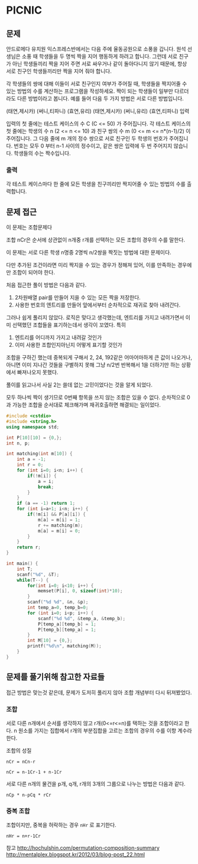 # PICNIC
## 문제

안드로메다 유치원 익스프레스반에서는 다음 주에 율동공원으로 소풍을 갑니다. 원석 선생님은 소풍 때 학생들을 두 명씩 짝을 지어 행동하게 하려고 합니다. 그런데 서로 친구가 아닌 학생들끼리 짝을 지어 주면 서로 싸우거나 같이 돌아다니지 않기 때문에, 항상 서로 친구인 학생들끼리만 짝을 지어 줘야 합니다.

각 학생들의 쌍에 대해 이들이 서로 친구인지 여부가 주어질 때, 학생들을 짝지어줄 수 있는 방법의 수를 계산하는 프로그램을 작성하세요. 짝이 되는 학생들이 일부만 다르더라도 다른 방법이라고 봅니다. 예를 들어 다음 두 가지 방법은 서로 다른 방법입니다.

(태연,제시카) (써니,티파니) (효연,유리)
(태연,제시카) (써니,유리) (효연,티파니)
입력

입력의 첫 줄에는 테스트 케이스의 수 C (C <= 50) 가 주어집니다. 각 테스트 케이스의 첫 줄에는 학생의 수 n (2 <= n <= 10) 과 친구 쌍의 수 m (0 <= m <= n*(n-1)/2) 이 주어집니다. 그 다음 줄에 m 개의 정수 쌍으로 서로 친구인 두 학생의 번호가 주어집니다. 번호는 모두 0 부터 n-1 사이의 정수이고, 같은 쌍은 입력에 두 번 주어지지 않습니다. 학생들의 수는 짝수입니다.

### 출력

각 테스트 케이스마다 한 줄에 모든 학생을 친구끼리만 짝지어줄 수 있는 방법의 수를 출력합니다.

## 문제 접근

이 문제는 조합문제다

조합 nCr은 순서에 상관없이 n개중 r개를 선택하는 모든 조합의 경우의 수를 말한다.

이 문제는 서로 다른 학생 n명중 2명씩 n/2쌍을 짝짓는 방법에 대한 문제이다.

다만 추가된 조건이라면 미리 짝지을 수 있는 경우가 정해져 있어, 이를 만족하는 경우에만 조합이 되어야 한다.

처음 접근한 풀이 방법은 다음과 같다.

1. 2차원배열 pair를 만들어 지을 수 있는 모든 짝을 저장한다.
2. 사용한 번호의 엔트리를 만들어 앞에서부터 순차적으로 재귀로 찾아 내려간다.

그러나 쉽게 풀리지 않았다. 로직은 맞다고 생각했는데, 엔트리를 가지고 내려가면서 이미 선택했던 조합들을 표기하는데서 생각이 꼬였다.
특히
1. 엔트리를 어디까지 가지고 내려갈 것인가
2. 이미 사용한 조합인지아닌지 어떻게 표기할 것인가

조합을 구하긴 했는데 중복되게 구해서 2, 24, 192같은 어마어마하게 큰 값이 나오거나, 아니면 이미 지나간 것들을 구별하지 못해 그냥 n/2번 반복해서 1을 더하기만 하는 상황에서 빠져나오지 못했다.

풀이를 읽고나서 사실 2는 쓸데 없는 고민이었다는 것을 알게 되었다.

모두 하나씩 짝이 생기므로 0번째 항목을 쓰지 않는 조합은 있을 수 없다.
순차적으로 0과 가능한 조합을 순서대로 체크해가며 재귀호출하면 해결되는 일이었다.

```c++
#include <cstdio>
#include <string.h>
using namespace std;

int P[10][10] = {0,};
int n, p;

int matching(int m[10]) {
    int a = -1;
    int r = 0;
    for (int i=0; i<n; i++) {
        if(!m[i]) {
            a = i;
            break;
        }
    }
    if (a == -1) return 1;
    for (int i=a+1; i<n; i++) {
        if(!m[i] && P[a][i]) {
            m[a] = m[i] = 1;
            r += matching(m);
            m[a] = m[i] = 0;
        }
    }
    return r;
}

int main() {
    int T;
    scanf("%d", &T);
    while(T--) {
        for(int i=0; i<10; i++) {
            memset(P[i], 0, sizeof(int)*10);
        }
        scanf("%d %d", &n, &p);
        int temp_a=0, temp_b=0;
        for (int i=0; i<p; i++) {
            scanf("%d %d", &temp_a, &temp_b);
            P[temp_a][temp_b] = 1;
            P[temp_b][temp_a] = 1;
        }
        int M[10] = {0,};
        printf("%d\n", matching(M));
    }
}

```

## 문제를 풀기위해 참고한 자료들

접근 방법은 맞는것 같은데, 문제가 도저히 풀리지 않아 조합 개념부터 다시 뒤져봤었다.

### 조합 

서로 다른 n개에서 순서를 생각하지 않고 r개(0<=r<=n)를 택하는 것을 조합이라고 한다.
n 원소를 가지는 집합에서 r개의 부분집합을 고르는 조합의 경우의 수를 이항 계수라 한다.

조합의 성질
```
nCr = nCn-r
```
```
nCr = n-1Cr-1 + n-1Cr
```

서로 다른 n개의 물건을 p개, q개, r개의 3개의 그룹으로 나누는 방법은 다음과 같다.
```
nCp * n-pCq * rCr
```
### 중복 조합

조합이지만, 중복을 허락하는 경우
`nHr` 로 표기한다.
```
nHr = n+r-1Cr
```

참고
http://hochulshin.com/permutation-composition-summary
http://mentalplex.blogspot.kr/2012/03/blog-post_22.html
